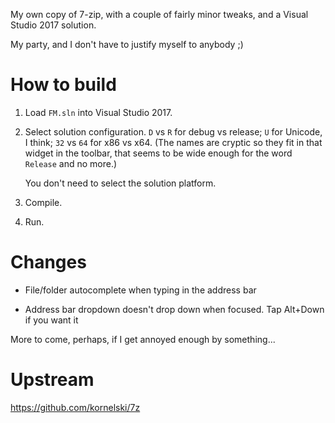 My own copy of 7-zip, with a couple of fairly minor tweaks, and a
Visual Studio 2017 solution.

My party, and I don't have to justify myself to anybody ;)

# How to build

1. Load `FM.sln` into Visual Studio 2017.

2. Select solution configuration. `D` vs `R` for debug vs release; `U`
   for Unicode, I think; `32` vs `64` for x86 vs x64. (The names are
   cryptic so they fit in that widget in the toolbar, that seems to be
   wide enough for the word `Release` and no more.)
   
   You don't need to select the solution platform.

3. Compile.

4. Run.

# Changes

- File/folder autocomplete when typing in the address bar

- Address bar dropdown doesn't drop down when focused. Tap Alt+Down if
  you want it

More to come, perhaps, if I get annoyed enough by something...

# Upstream

https://github.com/kornelski/7z
